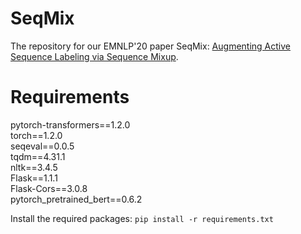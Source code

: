 # SeqMix
The repository for our EMNLP'20 paper SeqMix: [Augmenting Active Sequence Labeling via Sequence Mixup](https://rongzhizhang.org/pdf/emnlp20_SeqMix.pdf).  

# Requirements
pytorch-transformers==1.2.0  
torch==1.2.0  
seqeval==0.0.5  
tqdm==4.31.1  
nltk==3.4.5  
Flask==1.1.1  
Flask-Cors==3.0.8  
pytorch_pretrained_bert==0.6.2  

Install the required packages:
`pip install -r requirements.txt`
